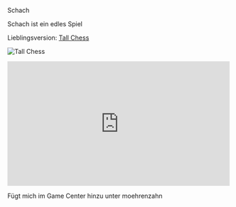 Schach

Schach ist ein edles Spiel

Lieblingsversion: [Tall Chess](http://www.tallchess.com/)

![Tall Chess](https://dl.dropboxusercontent.com/u/11079930/Artikelbilder/tall-chess-banner.png)

<iframe src="http://player.vimeo.com/video/67215795" width="500" height="281" frameborder="0" webkitAllowFullScreen mozallowfullscreen allowFullScreen></iframe>

Fügt mich im Game Center hinzu unter moehrenzahn